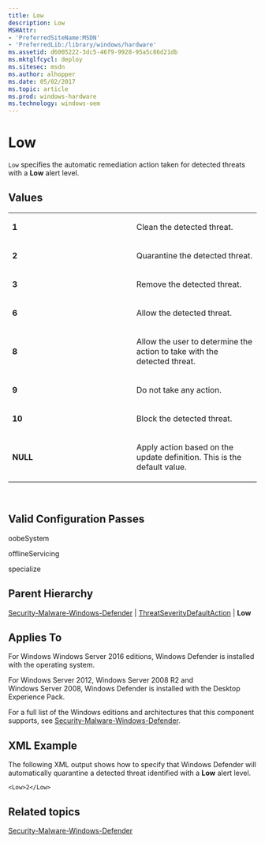 ```yaml
---
title: Low
description: Low
MSHAttr:
- 'PreferredSiteName:MSDN'
- 'PreferredLib:/library/windows/hardware'
ms.assetid: d6005222-3dc5-46f9-9928-95a5c86d21db
ms.mktglfcycl: deploy
ms.sitesec: msdn
ms.author: alhopper
ms.date: 05/02/2017
ms.topic: article
ms.prod: windows-hardware
ms.technology: windows-oem
---
```


# Low


`Low` specifies the automatic remediation action taken for detected threats with a **Low** alert level.

## Values


<table>
<colgroup>
<col width="50%" />
<col width="50%" />
</colgroup>
<tbody>
<tr class="odd">
<td><p><strong>1</strong></p></td>
<td><p>Clean the detected threat.</p></td>
</tr>
<tr class="even">
<td><p><strong>2</strong></p></td>
<td><p>Quarantine the detected threat.</p></td>
</tr>
<tr class="odd">
<td><p><strong>3</strong></p></td>
<td><p>Remove the detected threat.</p></td>
</tr>
<tr class="even">
<td><p><strong>6</strong></p></td>
<td><p>Allow the detected threat.</p></td>
</tr>
<tr class="odd">
<td><p><strong>8</strong></p></td>
<td><p>Allow the user to determine the action to take with the detected threat.</p></td>
</tr>
<tr class="even">
<td><p><strong>9</strong></p></td>
<td><p>Do not take any action.</p></td>
</tr>
<tr class="odd">
<td><p><strong>10</strong></p></td>
<td><p>Block the detected threat.</p></td>
</tr>
<tr class="even">
<td><p><strong>NULL</strong></p></td>
<td><p>Apply action based on the update definition. This is the default value.</p></td>
</tr>
</tbody>
</table>

 

## Valid Configuration Passes


oobeSystem

offlineServicing

specialize

## Parent Hierarchy


[Security-Malware-Windows-Defender](security-malware-windows-defender.md) | [ThreatSeverityDefaultAction](security-malware-windows-defender-threatseveritydefaultaction.md) | **Low**

## Applies To


For Windows Windows Server 2016 editions, Windows Defender is installed with the operating system.

For Windows Server 2012, Windows Server 2008 R2 and Windows Server 2008, Windows Defender is installed with the Desktop Experience Pack.

For a full list of the Windows editions and architectures that this component supports, see [Security-Malware-Windows-Defender](security-malware-windows-defender.md).

## XML Example


The following XML output shows how to specify that Windows Defender will automatically quarantine a detected threat identified with a **Low** alert level.

``` syntax
<Low>2</Low>
```

## Related topics


[Security-Malware-Windows-Defender](security-malware-windows-defender.md)

 

 







